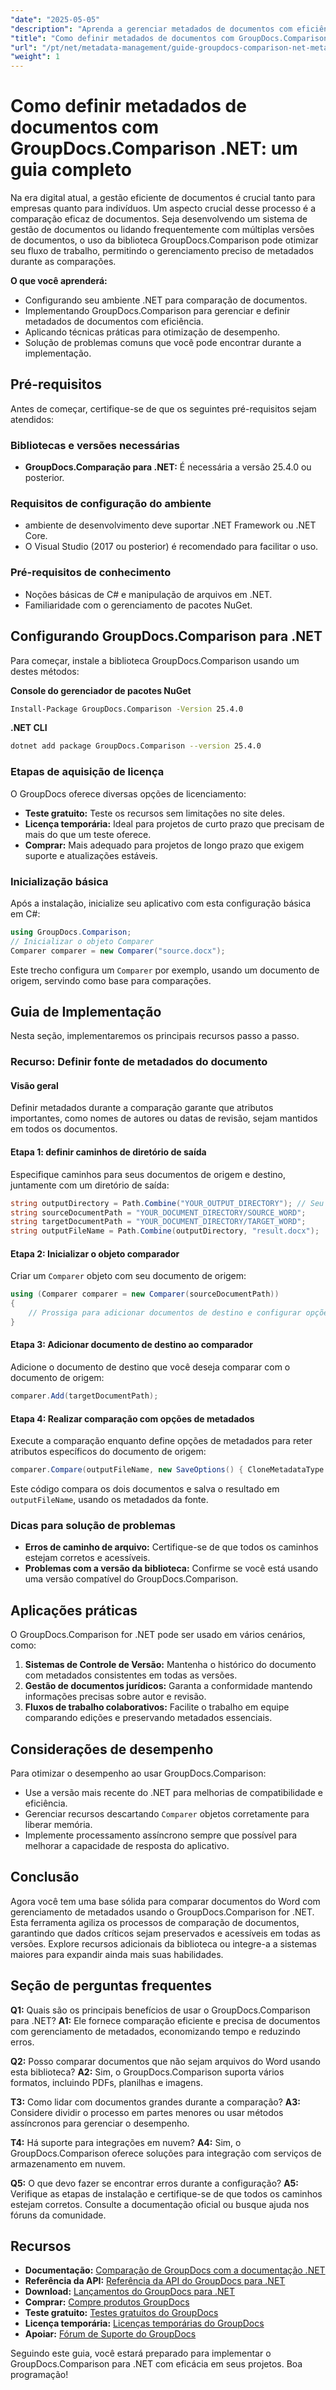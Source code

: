 ```yaml
---
"date": "2025-05-05"
"description": "Aprenda a gerenciar metadados de documentos com eficiência usando o GroupDocs.Comparison .NET. Este guia aborda técnicas de configuração, implementação e otimização."
"title": "Como definir metadados de documentos com GroupDocs.Comparison .NET para gerenciamento eficiente de documentos"
"url": "/pt/net/metadata-management/guide-groupdocs-comparison-net-metadata-setting/"
"weight": 1
---
```


# Como definir metadados de documentos com GroupDocs.Comparison .NET: um guia completo

Na era digital atual, a gestão eficiente de documentos é crucial tanto para empresas quanto para indivíduos. Um aspecto crucial desse processo é a comparação eficaz de documentos. Seja desenvolvendo um sistema de gestão de documentos ou lidando frequentemente com múltiplas versões de documentos, o uso da biblioteca GroupDocs.Comparison pode otimizar seu fluxo de trabalho, permitindo o gerenciamento preciso de metadados durante as comparações.

**O que você aprenderá:**
- Configurando seu ambiente .NET para comparação de documentos.
- Implementando GroupDocs.Comparison para gerenciar e definir metadados de documentos com eficiência.
- Aplicando técnicas práticas para otimização de desempenho.
- Solução de problemas comuns que você pode encontrar durante a implementação.

## Pré-requisitos

Antes de começar, certifique-se de que os seguintes pré-requisitos sejam atendidos:

### Bibliotecas e versões necessárias
- **GroupDocs.Comparação para .NET:** É necessária a versão 25.4.0 ou posterior.

### Requisitos de configuração do ambiente
- ambiente de desenvolvimento deve suportar .NET Framework ou .NET Core.
- O Visual Studio (2017 ou posterior) é recomendado para facilitar o uso.

### Pré-requisitos de conhecimento
- Noções básicas de C# e manipulação de arquivos em .NET.
- Familiaridade com o gerenciamento de pacotes NuGet.

## Configurando GroupDocs.Comparison para .NET

Para começar, instale a biblioteca GroupDocs.Comparison usando um destes métodos:

**Console do gerenciador de pacotes NuGet**
```bash
Install-Package GroupDocs.Comparison -Version 25.4.0
```

**.NET CLI**
```bash
dotnet add package GroupDocs.Comparison --version 25.4.0
```

### Etapas de aquisição de licença

O GroupDocs oferece diversas opções de licenciamento:
- **Teste gratuito:** Teste os recursos sem limitações no site deles.
- **Licença temporária:** Ideal para projetos de curto prazo que precisam de mais do que um teste oferece.
- **Comprar:** Mais adequado para projetos de longo prazo que exigem suporte e atualizações estáveis.

### Inicialização básica

Após a instalação, inicialize seu aplicativo com esta configuração básica em C#:
```csharp
using GroupDocs.Comparison;
// Inicializar o objeto Comparer
Comparer comparer = new Comparer("source.docx");
```
Este trecho configura um `Comparer` por exemplo, usando um documento de origem, servindo como base para comparações.

## Guia de Implementação

Nesta seção, implementaremos os principais recursos passo a passo.

### Recurso: Definir fonte de metadados do documento

#### Visão geral
Definir metadados durante a comparação garante que atributos importantes, como nomes de autores ou datas de revisão, sejam mantidos em todos os documentos.

#### Etapa 1: definir caminhos de diretório de saída
Especifique caminhos para seus documentos de origem e destino, juntamente com um diretório de saída:
```csharp
string outputDirectory = Path.Combine("YOUR_OUTPUT_DIRECTORY"); // Seu caminho atual aqui
string sourceDocumentPath = "YOUR_DOCUMENT_DIRECTORY/SOURCE_WORD";
string targetDocumentPath = "YOUR_DOCUMENT_DIRECTORY/TARGET_WORD";
string outputFileName = Path.Combine(outputDirectory, "result.docx");
```

#### Etapa 2: Inicializar o objeto comparador
Criar um `Comparer` objeto com seu documento de origem:
```csharp
using (Comparer comparer = new Comparer(sourceDocumentPath))
{
    // Prossiga para adicionar documentos de destino e configurar opções de metadados.
}
```

#### Etapa 3: Adicionar documento de destino ao comparador
Adicione o documento de destino que você deseja comparar com o documento de origem:
```csharp
comparer.Add(targetDocumentPath);
```

#### Etapa 4: Realizar comparação com opções de metadados
Execute a comparação enquanto define opções de metadados para reter atributos específicos do documento de origem:
```csharp
comparer.Compare(outputFileName, new SaveOptions() { CloneMetadataType = MetadataType.Source });
```
Este código compara os dois documentos e salva o resultado em `outputFileName`, usando os metadados da fonte.

### Dicas para solução de problemas
- **Erros de caminho de arquivo:** Certifique-se de que todos os caminhos estejam corretos e acessíveis.
- **Problemas com a versão da biblioteca:** Confirme se você está usando uma versão compatível do GroupDocs.Comparison.

## Aplicações práticas

O GroupDocs.Comparison for .NET pode ser usado em vários cenários, como:
1. **Sistemas de Controle de Versão:** Mantenha o histórico do documento com metadados consistentes em todas as versões.
2. **Gestão de documentos jurídicos:** Garanta a conformidade mantendo informações precisas sobre autor e revisão.
3. **Fluxos de trabalho colaborativos:** Facilite o trabalho em equipe comparando edições e preservando metadados essenciais.

## Considerações de desempenho

Para otimizar o desempenho ao usar GroupDocs.Comparison:
- Use a versão mais recente do .NET para melhorias de compatibilidade e eficiência.
- Gerenciar recursos descartando `Comparer` objetos corretamente para liberar memória.
- Implemente processamento assíncrono sempre que possível para melhorar a capacidade de resposta do aplicativo.

## Conclusão

Agora você tem uma base sólida para comparar documentos do Word com gerenciamento de metadados usando o GroupDocs.Comparison for .NET. Esta ferramenta agiliza os processos de comparação de documentos, garantindo que dados críticos sejam preservados e acessíveis em todas as versões. Explore recursos adicionais da biblioteca ou integre-a a sistemas maiores para expandir ainda mais suas habilidades.

## Seção de perguntas frequentes

**Q1:** Quais são os principais benefícios de usar o GroupDocs.Comparison para .NET?
**A1:** Ele fornece comparação eficiente e precisa de documentos com gerenciamento de metadados, economizando tempo e reduzindo erros.

**Q2:** Posso comparar documentos que não sejam arquivos do Word usando esta biblioteca?
**A2:** Sim, o GroupDocs.Comparison suporta vários formatos, incluindo PDFs, planilhas e imagens.

**T3:** Como lidar com documentos grandes durante a comparação?
**A3:** Considere dividir o processo em partes menores ou usar métodos assíncronos para gerenciar o desempenho.

**T4:** Há suporte para integrações em nuvem?
**A4:** Sim, o GroupDocs.Comparison oferece soluções para integração com serviços de armazenamento em nuvem.

**Q5:** O que devo fazer se encontrar erros durante a configuração?
**A5:** Verifique as etapas de instalação e certifique-se de que todos os caminhos estejam corretos. Consulte a documentação oficial ou busque ajuda nos fóruns da comunidade.

## Recursos
- **Documentação:** [Comparação de GroupDocs com a documentação .NET](https://docs.groupdocs.com/comparison/net/)
- **Referência da API:** [Referência da API do GroupDocs para .NET](https://reference.groupdocs.com/comparison/net/)
- **Download:** [Lançamentos do GroupDocs para .NET](https://releases.groupdocs.com/comparison/net/)
- **Comprar:** [Compre produtos GroupDocs](https://purchase.groupdocs.com/buy)
- **Teste gratuito:** [Testes gratuitos do GroupDocs](https://releases.groupdocs.com/comparison/net/)
- **Licença temporária:** [Licenças temporárias do GroupDocs](https://purchase.groupdocs.com/temporary-license/)
- **Apoiar:** [Fórum de Suporte do GroupDocs](https://forum.groupdocs.com/c/comparison/)

Seguindo este guia, você estará preparado para implementar o GroupDocs.Comparison para .NET com eficácia em seus projetos. Boa programação!